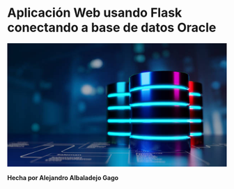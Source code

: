 # Aplicación Web usando Flask conectando a base de datos Oracle

![ORACLE](/static/img/bbdd.jpg)

**Hecha por Alejandro Albaladejo Gago**